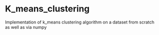 # K_means_clustering
Implementation of k_means clustering algorithm on a dataset from scratch as well as via numpy

